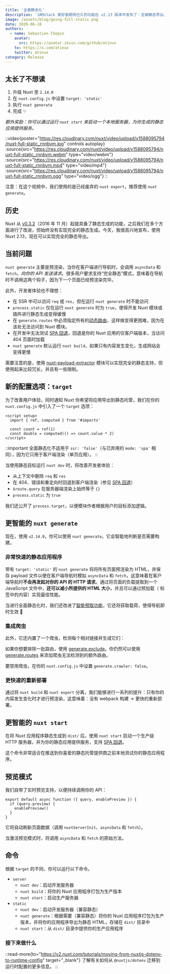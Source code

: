 ```yaml
---
title: '全面静态化'
description: 'JAMstack 爱好者期待已久的功能在 v2.13 版本中发布了：全面静态导出、智能预取改进、集成爬虫、更快的重新部署、内置 Web 服务器和新的配置目标选项 ⚡️'
image: /assets/blog/going-full-static.png
date: 2020-06-18
authors:
  - name: Sebastien Chopin
    avatar:
      src: https://avatar.ikxin.com/github/atinux
    to: https://x.com/atinux
    twitter: atinux
category: Release
---
```


## 太长了不想读

1. 升级 Nuxt 至 `2.14.0`
2. 在 `nuxt.config.js` 中设置 `target: 'static'`
3. 执行 `nuxt generate`
4. 完成 ✨

_额外奖励：你可以通过运行 `nuxt start` 来启动一个本地服务器，为你生成的静态应用提供服务。_

::video{poster="https://res.cloudinary.com/nuxt/video/upload/v1588095794/nuxt-full-static_rnnbvm.jpg" controls autoplay}
  :source{src="https://res.cloudinary.com/nuxt/video/upload/v1588095794/nuxt-full-static_rnnbvm.webm" type="video/webm"}
  :source{src="https://res.cloudinary.com/nuxt/video/upload/v1588095794/nuxt-full-static_rnnbvm.mp4" type="video/mp4"}
  :source{src="https://res.cloudinary.com/nuxt/video/upload/v1588095794/nuxt-full-static_rnnbvm.ogg" type="video/ogg"}
::

注意：在这个视频中，我们使用的是已经废弃的 `nuxt export`，推荐使用 `nuxt generate`。

## 历史

Nuxt 从 [v0.3.2](https://github.com/nuxt/nuxt.js/releases/tag/v0.3.2)（2016 年 11 月）起就具备了静态生成的功能，之后我们在多个方面进行了改进，但始终没有实现完全的静态生成。今天，我很高兴地宣布，使用 Nuxt 2.13，现在可以实现完全的静态导出。

## 当前问题

`nuxt generate` 主要是预渲染，当你在客户端进行导航时，会调用 `asyncData` 和 `fetch`，_向你的 API 发送请求_。很多用户要求支持“完全静态”模式，意味着在导航时不调用这两个钩子，因为下一个页面已经预渲染完毕。

此外，开发者体验也不理想：

- 在 SSR 中可以访问 `req` 或 `res`，但在运行 `nuxt generate` 时不能访问
- `process.static` 仅在运行 `nuxt generate` 时为 `true`，使得开发 Nuxt 模块或插件进行静态生成变得缓慢
- 在 `generate.routes` 中必须指定所有的[动态路由](https://v2.nuxt.com/docs/features/file-system-routing#dynamic-routes)，这样做变得更困难，因为在该处无法访问到 Nuxt 模块。
- 在开发中无法测试 [SPA 回退](https://v2.nuxt.com/docs/concepts/static-site-generation#spa-fallback)，回退是你的 Nuxt 应用的仅客户端版本，当访问 404 页面时加载
- `nuxt generate` 默认运行 `nuxt build`，如果只有内容发生变化，生成网站会变得更慢

需要注意的是，使用 [nuxt-payload-extractor](https://github.com/DreaMinder/nuxt-payload-extractor) 模块可以实现完全的静态支持，但使用起来比较冗长，并且有一些限制。

## 新的配置选项：`target`

为了改善用户体验，同时通知 Nuxt 你希望将应用导出到静态托管，我们在你的 `nuxt.config.js` 中引入了一个 `target` 选项：

```vue
<script setup>
  import { ref, computed } from '#imports'

  const count = ref(1)
  const double = computed(() => count.value * 2)
</script>
```

::important
全面静态化不适用于 `ssr: 'false'`（与已弃用的 `mode: 'spa'` 相同），因为它只用于客户端渲染（单页应用）。
::

当使用静态目标运行 `nuxt dev` 时，将改善开发者体验：

- 从上下文中删除 `req` 和 `res`
- 在 404、错误和重定向时回退到客户端渲染（参见 [SPA 回退](https://v2.nuxt.com/docs/concepts/static-site-generation#spa-fallback)）
- `$route.query` 在服务器端渲染上始终等于 `{}`
- `process.static` 为 `true`

我们还公开了 `process.target`，以便模块作者根据用户的目标添加逻辑。

## 更智能的 `nuxt generate`

现在，使用 `v2.14.0`，你可以使用 `nuxt generate`，它会智能地判断是否需要构建。

### 非常快速的静态应用程序

带有 `target: 'static'` 的 `nuxt generate` 将将所有页面预渲染为 HTML，并保存 payload 文件以便在客户端导航时模拟 `asyncData` 和 `fetch`，这意味着在客户端导航时**不会再发起对你的 API 的 HTTP 请求**。通过将页面的负载提取到一个 JavaScript 文件中，**还可以减小所提供的 HTML 大小**，并且可以通过预加载（<link> 标签中的内容）实现最佳性能。

当进行全面静态化时，我们还改进了[智能预取功能](/blog/introducing-smart-prefetching)，它还将获取载荷，使得导航即时生效 👀

### 集成爬虫

此外，它还内置了一个爬虫，检测每个相对链接并生成它们：

如果你想要排除一批路由，使用 [generate.exclude](https://v2.nuxt.com/docs/configuration-glossary/configuration-generate#exclude)。你仍然可以使用 [generate.routes](https://v2.nuxt.com/docs/configuration-glossary/configuration-generate#routes) 来添加爬虫无法检测到的额外路由。

要禁用爬虫，在你的 `nuxt.config.js` 中设置 `generate.crawler: false`。

### 更快速的重新部署

通过将 `nuxt build` 和 `nuxt export` 分离，我们能够进行一系列的提升：只有你的内容发生变化时才进行预渲染，这意味着：没有 webpack 构建 → 更快的重新部署。

## 更智能的 `nuxt start`

在将 Nuxt 应用程序静态生成到 `dist/` 后，使用 `nuxt start` 启动一个生产级 HTTP 服务器，并为你的静态应用提供服务，支持 [SPA 回退](https://v2.nuxt.com/docs/concepts/static-site-generation#spa-fallback)。

这个命令非常适合在推送到你喜爱的静态托管提供商之前本地测试你的静态应用程序。

## 预览模式

我们自带了实时预览支持，以便持续调用你的 API：

```js{}[plugins/preview.client.js]
export default async function ({ query, enablePreview }) {
  if (query.preview) {
    enablePreview()
  }
}
```

它将自动刷新页面数据（调用 `nuxtServerInit`、`asyncData` 和 `fetch`）。

当激活预览模式时，将调用 `asyncData` 和 `fetch` 的原始方法。

## 命令

根据 `target` 的不同，你可以运行以下命令。

- `server`
  - `nuxt dev`：启动开发服务器
  - `nuxt build`：将你的 Nuxt 应用程序打包为生产版本
  - `nuxt start`：启动生产服务器
- `static`
  - `nuxt dev`：启动开发服务器（兼容静态）
  - `nuxt generate`：根据需要（兼容静态）将你的 Nuxt 应用程序打包为生产版本，并将你的应用程序导出为静态 HTML，存储在 `dist/` 目录中
  - `nuxt start`：从 `dist/` 目录中提供你的生产应用程序

### 接下来做什么

::read-more{to="https://v2.nuxt.com/tutorials/moving-from-nuxtjs-dotenv-to-runtime-config" target="_blank"}
了解有关如何从 `@nuxtjs/dotenv` 迁移到运行时配置的更多信息。
::
